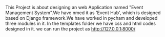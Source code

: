 
This Project is about designing an web Application named "Event Management System".We have nmed it as 'Event Hub', which is designed based on Django framework.We have worked in pycham and developed three modules in it.
In the templates folder we have css and html codes designed in it.
we can run the project as
http://127.0.0.1:8000/



